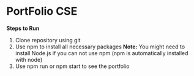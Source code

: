 # PortFolio CSE

**Steps to Run**
1. Clone repository using git
2. Use npm to install all necessary packages **Note:** You might need to install Node.js if you can not use npm (npm is automatically installed with node)
3. Use npm run or npm start to see the portfolio
